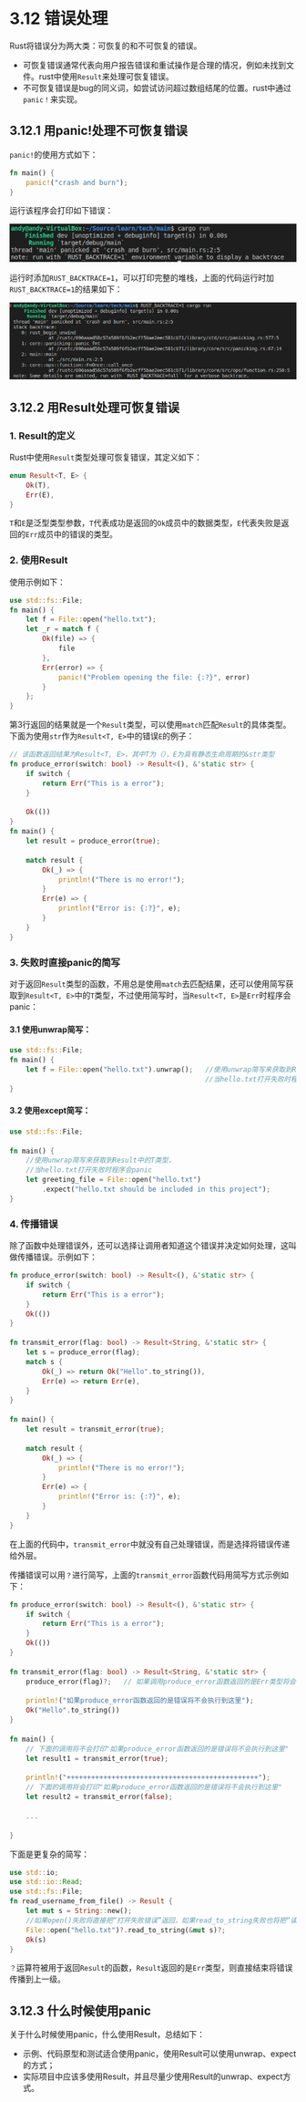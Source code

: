 # 3.12 错误处理

Rust将错误分为两大类：可恢复的和不可恢复的错误。
- 可恢复错误通常代表向用户报告错误和重试操作是合理的情况，例如未找到文件。rust中使用```Result```来处理可恢复错误。
- 不可恢复错误是bug的同义词，如尝试访问超过数组结尾的位置。rust中通过```panic！```来实现。

## 3.12.1 用panic!处理不可恢复错误

`panic!`的使用方式如下：
```rust
fn main() {
    panic!("crash and burn");
}
```

运行该程序会打印如下错误：

 ![注释](.././assets/16.png)

运行时添加```RUST_BACKTRACE=1```，可以打印完整的堆栈，上面的代码运行时加```RUST_BACKTRACE=1```的结果如下：

![注释](.././assets/17.png)

## 3.12.2 用Result处理可恢复错误

### 1. Result的定义

Rust中使用```Result```类型处理可恢复错误，其定义如下：

```rust
enum Result<T, E> {
    Ok(T),
    Err(E),
}
```

```T```和```E```是泛型类型参数，```T```代表成功是返回的```Ok```成员中的数据类型，```E```代表失败是返回的```Err```成员中的错误的类型。

### 2. 使用Result

使用示例如下：

```rust
use std::fs::File;
fn main() {
    let f = File::open("hello.txt");
    let _r = match f {
        Ok(file) => {
            file
        },
        Err(error) => {
            panic!("Problem opening the file: {:?}", error)
        }
    };
}
```

第3行返回的结果就是一个```Result```类型，可以使用```match```匹配```Result```的具体类型。下面为使用```str```作为```Result<T, E>```中的错误```E```的例子：

```rust
// 该函数返回结果为Result<T, E>，其中T为（），E为具有静态生命周期的&str类型
fn produce_error(switch: bool) -> Result<(), &'static str> {
    if switch {
        return Err("This is a error");
    }

    Ok(())
}
fn main() {
    let result = produce_error(true);

    match result {
        Ok(_) => {
            println!("There is no error!");
        }
        Err(e) => {
            println!("Error is: {:?}", e);
        }
    }
}
```

### 3. 失败时直接panic的简写

对于返回```Result```类型的函数，不用总是使用```match```去匹配结果，还可以使用简写获取到```Result<T, E>```中的```T```类型，不过使用简写时，当```Result<T, E>```是```Err```时程序会panic：

#### 3.1 使用unwrap简写：

```rust
use std::fs::File;
fn main() {
    let f = File::open("hello.txt").unwrap();   //使用unwrap简写来获取到Result中的T类型，
                                                //当hello.txt打开失败时程序会panic
}
```

#### 3.2 使用except简写：

```rust
use std::fs::File;

fn main() {
    //使用unwrap简写来获取到Result中的T类型，
    //当hello.txt打开失败时程序会panic
    let greeting_file = File::open("hello.txt")
        .expect("hello.txt should be included in this project");
}
```

### 4. 传播错误

除了函数中处理错误外，还可以选择让调用者知道这个错误并决定如何处理，这叫做传播错误。示例如下：

```rust
fn produce_error(switch: bool) -> Result<(), &'static str> {
    if switch {
        return Err("This is a error");
    }
    Ok(())
}

fn transmit_error(flag: bool) -> Result<String, &'static str> {
    let s = produce_error(flag);
    match s {
        Ok(_) => return Ok("Hello".to_string()),
        Err(e) => return Err(e),
    }
}

fn main() {
    let result = transmit_error(true);

    match result {
        Ok(_) => {
            println!("There is no error!");
        }
        Err(e) => {
            println!("Error is: {:?}", e);
        }
    }
}
```

在上面的代码中，```transmit_error```中就没有自己处理错误，而是选择将错误传递给外层。

传播错误可以用```？```进行简写，上面的```transmit_error```函数代码用简写方式示例如下：

```rust
fn produce_error(switch: bool) -> Result<(), &'static str> {
    if switch {
        return Err("This is a error");
    }
    Ok(())
}

fn transmit_error(flag: bool) -> Result<String, &'static str> {
    produce_error(flag)?;   // 如果调用produce_error函数返回的是Err类型将会直接从此行返回

    println!("如果produce_error函数返回的是错误将不会执行到这里");
    Ok("Hello".to_string())
}

fn main() {
    // 下面的调用将不会打印"如果produce_error函数返回的是错误将不会执行到这里"
    let result1 = transmit_error(true);

    println!("+++++++++++++++++++++++++++++++++++++++++++++++");
    // 下面的调用将会打印"如果produce_error函数返回的是错误将不会执行到这里"
    let result2 = transmit_error(false);

    ...

}
```

下面是更复杂的简写：

```rust
use std::io;
use std::io::Read;
use std::fs::File;
fn read_username_from_file() -> Result {
    let mut s = String::new();
    //如果open()失败将直接把“打开失败错误”返回，如果read_to_string失败也将把“读取失败错误”返回
    File::open("hello.txt")?.read_to_string(&mut s)?;
    Ok(s)
}
```

```？```运算符被用于返回```Result```的函数，```Result```返回的是```Err```类型，则直接结束将错误传播到上一级。

## 3.12.3 什么时候使用panic

关于什么时候使用panic，什么使用Result，总结如下：

- 示例、代码原型和测试适合使用panic，使用Result可以使用unwrap、expect的方式；
- 实际项目中应该多使用Result，并且尽量少使用Result的unwrap、expect方式。
